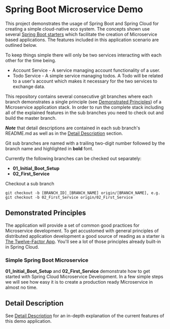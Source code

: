 # Spring Boot Microservice Demo

This project demonstrates the usage of Spring Boot and Spring Cloud for creating a simple cloud-native eco system.
The concepts shown use several [Spring Boot starters](https://docs.spring.io/spring-boot/docs/current-SNAPSHOT/reference/htmlsingle/#using-boot-starter) which facilitate the creation of Microservice based applications. The features included in this application scenario are outlined below.

To keep things simple there will only be two services interacting with each other for the time being.

- Account Service - A service managing account functionality of a user.
- Todo Service - A simple service managing todos. A Todo will be related to a user's account which makes it necessary for the two services to exchange data.

This repository contains several consecutive git branches where each branch demonstrates a single principle (see [Demonstrated Principles](#demonstrated-principles)) of a Microservice application stack. In order to run the complete stack including all of the explained features in the sub branches you need to check out and build the master branch.

***Note*** that detail descriptions are contained in each sub branch's README.md as well as in the [Detail Description](DETAIL-DESCRIPTION.md) section.

Git sub branches are named with a trailing two-digit number followed by the branch name and highlighted in **bold** font.

Currently the following branches can be checked out separately:
* **01_Initial_Boot_Setup**
* **02_First_Service**

Checkout a sub branch
```
git checkout -b [BRANCH_ID]_[BRANCH_NAME] origin/[BRANCH_NAME], e.g. git checkout -b 02_First_Service origin/02_First_Service
```

## Demonstrated Principles

The application will provide a set of common good practices for Microservice development. To get accustomed with general principles of distributed application development a good source of reading as a starter is [The Twelve-Factor App](https://12factor.net/). You'll see a lot of those principles already built-in in Spring Cloud.

### Simple Spring Boot Microservice

**01_Initial_Boot_Setup** and **02_First_Service** demonstrate how to get started with Spring Cloud Microservice Development. In a few simple steps we will see
how easy it is to create a production ready Microservice in almost no time.

## Detail Description

See [Detail Description](DETAIL-DESCRIPTION.md) for an in-depth explanation of the current features of this demo application.